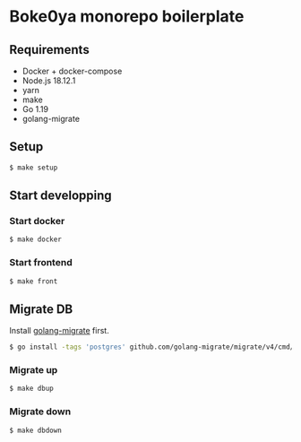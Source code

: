# Boke0ya monorepo boilerplate

## Requirements
- Docker + docker-compose
- Node.js 18.12.1
- yarn
- make
- Go 1.19
- golang-migrate

## Setup
```sh
$ make setup
```

## Start developping
### Start docker
```sh
$ make docker
```

### Start frontend
```sh
$ make front
```

## Migrate DB
Install [golang-migrate](https://github.com/golang-migrate/migrate) first.

```sh
$ go install -tags 'postgres' github.com/golang-migrate/migrate/v4/cmd/migrate@latest
```

### Migrate up

```sh
$ make dbup
```

### Migrate down

```sh
$ make dbdown
```
